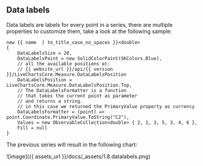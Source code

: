 ## Data labels 

Data labels are labels for every point in a series, there are multiple properties to customize them, take a look at the 
following sample:

<pre><code>new {{ name  | to_title_case_no_spaces }}&lt;double>
{
    DataLabelsSize = 20,
    DataLabelsPaint = new SolidColorPaint(SKColors.Blue),
    // all the available positions at:
    // {{ website_url }}/api/{{ version }}/LiveChartsCore.Measure.DataLabelsPosition
    DataLabelsPosition = LiveChartsCore.Measure.DataLabelsPosition.Top,
    // The DataLabelsFormatter is a function 
    // that takes the current point as parameter
    // and returns a string.
    // in this case we returned the PrimaryValue property as currency
    DataLabelsFormatter = (point) => point.Coordinate.PrimaryValue.ToString("C2"),
    Values = new ObservableCollection&lt;double> { 2, 1, 3, 5, 3, 4, 6 },
    Fill = null
}</code></pre>

The previous series will result in the following chart:

![image]({{ assets_url }}/docs/_assets/1.8.datalabels.png)
